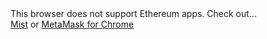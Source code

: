 <div id="message">This browser does not support Ethereum apps. Check out... <br> <a href="http://ethereum.org">Mist</a> or <a href="https://chrome.google.com/webstore/detail/metamask/nkbihfbeogaeaoehlefnkodbefgpgknn?hl=en">MetaMask for Chrome</a></div>
	
<div id='dEth_supply'>
<span type="number"></span>
</div>
